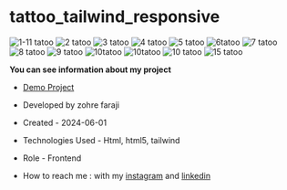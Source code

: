 # tattoo_tailwind_responsive

![1-11 tatoo](https://github.com/zohreFaraji/tattoo_tailwind_responsive/assets/165832749/9a3d0fbf-0b49-4473-9d22-f87d95733bd3)
![2 tatoo](https://github.com/zohreFaraji/tattoo_tailwind_responsive/assets/165832749/17b2f7da-88f9-4e23-8dc0-b22317468320)
![3 tatoo](https://github.com/zohreFaraji/tattoo_tailwind_responsive/assets/165832749/6b5c7ab1-a982-4fd0-86cd-a9c21415203e)
![4 tatoo](https://github.com/zohreFaraji/tattoo_tailwind_responsive/assets/165832749/25d7662a-5ad2-4861-ba44-5ae052b53e5b)
![5 tatoo](https://github.com/zohreFaraji/tattoo_tailwind_responsive/assets/165832749/a3294fbd-3c47-4e33-ac3d-776e3dbb8f79)
![6tatoo](https://github.com/zohreFaraji/tattoo_tailwind_responsive/assets/165832749/64b87f6f-badd-4e4c-b611-0ec77ed5205e)
![7 tatoo](https://github.com/zohreFaraji/tattoo_tailwind_responsive/assets/165832749/cc3ba0ac-7ae1-4cdc-b8d9-735007b7dad5)
![8 tatoo](https://github.com/zohreFaraji/tattoo_tailwind_responsive/assets/165832749/4d583800-5d64-43da-a5ad-2abb63a39612)
![9 tatoo](https://github.com/zohreFaraji/tattoo_tailwind_responsive/assets/165832749/dc346299-e247-491f-b470-dbd12ab03d33)
![10tatoo](https://github.com/zohreFaraji/tattoo_tailwind_responsive/assets/165832749/7d11b8c1-cda9-4e41-971a-bb81576ec540)
![10tatoo](https://github.com/zohreFaraji/tattoo_tailwind_responsive/assets/165832749/4bb6ea96-9cb4-4cc9-aec6-5145937d61f0)
![10 tatoo](https://github.com/zohreFaraji/tattoo_tailwind_responsive/assets/165832749/60c5c472-e7da-4abf-9cb1-d7820301e745)
![15 tatoo](https://github.com/zohreFaraji/tattoo_tailwind_responsive/assets/165832749/403c55ac-fafd-4691-b9c4-4aaa3a8549d4)

**You can see information about my project**

- [Demo Project](https://zohrefaraji.github.io/tattoo_tailwind_responsive/)

- Developed by zohre faraji

- Created - 2024-06-01

- Technologies Used - Html, html5,  tailwind

- Role - Frontend

- How to reach me : with my [instagram](https://www.instagram.com/zohrefaraji212/) and [linkedin](https://www.linkedin.com/in/zohre-faraji-41822315a/)
